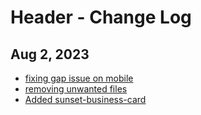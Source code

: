# Header - Change Log

## Aug 2, 2023

- [fixing gap issue on mobile](https://github.com/fastn-community/sunset-business-card/commit/63ec30b2600e44e403be31028c83b6fee77d830c)
- [removing unwanted files](https://github.com/fastn-community/sunset-business-card/commit/3c397a6ad6efde0b3cb4a690c82aaa198d002451)
- [Added sunset-business-card](https://github.com/fastn-community/sunset-business-card/commit/21c62b20187b26b80e224a8508e7afe776a58573)